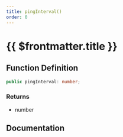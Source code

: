 ```yaml
---
title: pingInterval()
order: 0
---
```


# {{ $frontmatter.title }}

## Function Definition

```ts
public pingInterval: number;
```

### Returns

* number

## Documentation

<!--@include: ./parts/pingInterval.md-->
